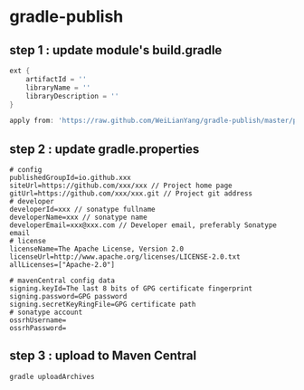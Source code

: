 # gradle-publish

## step 1 : update module's build.gradle
```groovy
ext {
    artifactId = ''
    libraryName = ''
    libraryDescription = ''
}

apply from: 'https://raw.github.com/WeiLianYang/gradle-publish/master/publish.gradle'
```

## step 2 : update gradle.properties
```
# config
publishedGroupId=io.github.xxx
siteUrl=https://github.com/xxx/xxx // Project home page
gitUrl=https://github.com/xxx/xxx.git // Project git address
# developer
developerId=xxx // sonatype fullname
developerName=xxx // sonatype name
developerEmail=xxx@xxx.com // Developer email, preferably Sonatype email
# license
licenseName=The Apache License, Version 2.0
licenseUrl=http://www.apache.org/licenses/LICENSE-2.0.txt
allLicenses=["Apache-2.0"]

# mavenCentral config data
signing.keyId=The last 8 bits of GPG certificate fingerprint
signing.password=GPG password
signing.secretKeyRingFile=GPG certificate path
# sonatype account
ossrhUsername=
ossrhPassword=
```

## step 3 : upload to Maven Central
```groovy
gradle uploadArchives
```
